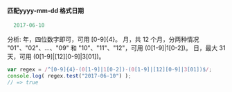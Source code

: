 #### 匹配yyyy-mm-dd 格式日期
```javascript
  2017-06-10
```
分析:
年，四位数字即可，可用 [0-9]{4}。
月，共 12 个月，分两种情况 "01"、"02"、...、"09" 和 "10"、"11"、"12"，可用 (0[1-9]|1[0-2])。 日，最大 31 天，可用 (0[1-9]|[12][0-9]|3[01])。
```javascript
var regex = /^[0-9]{4}-(0[1-9]|1[0-2])-(0[1-9]|[12][0-9]|3[01])$/; 
console.log( regex.test("2017-06-10") );
// => true
```